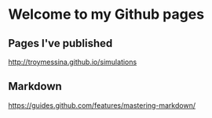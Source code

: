 # Welcome to my Github pages

## Pages I've published
http://troymessina.github.io/simulations

## Markdown
https://guides.github.com/features/mastering-markdown/

